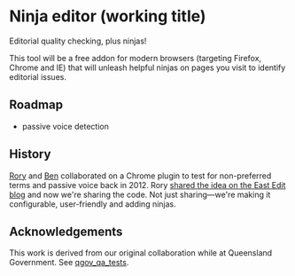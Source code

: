 # Ninja editor (working title)

Editorial quality checking, plus ninjas!

This tool will be a free addon for modern browsers (targeting Firefox, Chrome and IE) that will unleash helpful ninjas on pages you visit to identify editorial issues.

## Roadmap

- passive voice detection

## History

[Rory](@Rory-Daly) and [Ben](@bboyle) collaborated on a Chrome plugin to test for non-preferred terms and passive voice back in 2012. Rory [shared the idea on the East Edit blog](http://eastedit.com.au/2015/03/coding-passive-voice-detection/) and now we're sharing the code. Not just sharing—we're making it configurable, user-friendly and adding ninjas.

## Acknowledgements

This work is derived from our original collaboration while at Queensland Government. See [qgov_qa_tests](https://github.com/qld-gov-au/qgov_qa_tests).